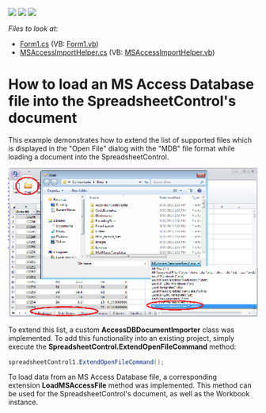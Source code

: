 <!-- default badges list -->
![](https://img.shields.io/endpoint?url=https://codecentral.devexpress.com/api/v1/VersionRange/128613778/15.2.9%2B)
[![](https://img.shields.io/badge/Open_in_DevExpress_Support_Center-FF7200?style=flat-square&logo=DevExpress&logoColor=white)](https://supportcenter.devexpress.com/ticket/details/T304456)
[![](https://img.shields.io/badge/📖_How_to_use_DevExpress_Examples-e9f6fc?style=flat-square)](https://docs.devexpress.com/GeneralInformation/403183)
<!-- default badges end -->
<!-- default file list -->
*Files to look at*:

* [Form1.cs](./CS/WindowsFormsApplication1/Form1.cs) (VB: [Form1.vb](./VB/WindowsFormsApplication1/Form1.vb))
* [MSAccessImportHelper.cs](./CS/WindowsFormsApplication1/MSAccessImportHelper.cs) (VB: [MSAccessImportHelper.vb](./VB/WindowsFormsApplication1/MSAccessImportHelper.vb))
<!-- default file list end -->
# How to load an MS Access Database file into the SpreadsheetControl's document


<p>This example demonstrates how to extend the list of supported files which is displayed in the "Open File" dialog with the "MDB" file format while loading a document into the SpreadsheetControl.</p>
<img src="https://raw.githubusercontent.com/DevExpress-Examples/how-to-load-an-ms-access-database-file-into-the-spreadsheetcontrols-document-t304456/15.2.9+/media/905af7e1-7bf3-11e5-80bf-00155d62480c.png"><br />
<p>To extend this list, a custom <strong>AccessDBDocumentImporter</strong> class was implemented. To add this functionality into an existing project, simply execute the <strong>SpreadsheetControl.ExtendOpenFileCommand</strong> method:</p>


```cs
spreadsheetControl1.ExtendOpenFileCommand();

```


<p>To load data from an MS Access Database file, a corresponding extension <strong>LoadMSAccessFile</strong> method was implemented. This method can be used for the SpreadsheetControl's document, as well as the Workbook instance.</p>

<br/>


